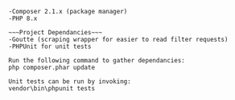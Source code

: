 
~~~Required installs~~~
-Composer 2.1.x (package manager)
-PHP 8.x

~~~Project Dependancies~~~
-Goutte (scraping wrapper for easier to read filter requests)
-PHPUnit for unit tests

Run the following command to gather dependancies:
php composer.phar update

Unit tests can be run by invoking:
vendor\bin\phpunit tests

